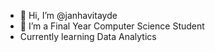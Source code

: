 - 👋 Hi, I’m @janhavitayde
- 👀 I’m a Final Year Computer Science Student
- Currently learning Data Analytics 


<!---
janhavitayde/janhavitayde is a ✨ special ✨ repository because its `README.md` (this file) appears on your GitHub profile.
You can click the Preview link to take a look at your changes.
--->
